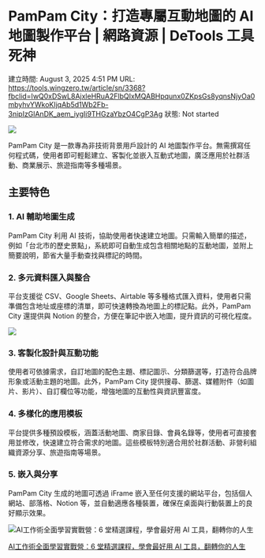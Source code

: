 # PamPam City：打造專屬互動地圖的 AI 地圖製作平台 | 網路資源 | DeTools 工具死神

建立時間: August 3, 2025 4:51 PM
URL: https://tools.wingzero.tw/article/sn/3368?fbclid=IwQ0xDSwL8AjxleHRuA2FlbQIxMQABHpqunx0ZKpsGs8yqnsNjyOa0mbyhvYWkoKIjqAb5d1Wb2Fb-3nipIzGlAnDK_aem_iygIi9THGzaYbzO4CgP3Ag
狀態: Not started

![](https://farm66.static.flickr.com/65535/54570333749_391cf95bd9_b.jpg)

PamPam City 是一款專為非技術背景用戶設計的 AI 地圖製作平台。無需撰寫任何程式碼，使用者即可輕鬆建立、客製化並嵌入互動式地圖，廣泛應用於社群活動、商業展示、旅遊指南等多種場景。

## 主要特色

### 1. AI 輔助地圖生成

PamPam City 利用 AI 技術，協助使用者快速建立地圖。只需輸入簡單的描述，例如「台北市的歷史景點」，系統即可自動生成包含相關地點的互動地圖，並附上簡要說明，節省大量手動查找與標記的時間。

### 2. 多元資料匯入與整合

平台支援從 CSV、Google Sheets、Airtable 等多種格式匯入資料，使用者只需準備包含地址或座標的清單，即可快速轉換為地圖上的標記點。此外，PamPam City 還提供與 Notion 的整合，方便在筆記中嵌入地圖，提升資訊的可視化程度。

![](https://farm66.static.flickr.com/65535/54570151686_2b189e2cc2_b.jpg)

### 3. 客製化設計與互動功能

使用者可依據需求，自訂地圖的配色主題、標記圖示、分類篩選等，打造符合品牌形象或活動主題的地圖。此外，PamPam City 提供搜尋、篩選、媒體附件（如圖片、影片）、自訂欄位等功能，增強地圖的互動性與資訊豐富度。

### 4. 多樣化的應用模板

平台提供多種預設模板，涵蓋活動地圖、商家目錄、會員名錄等，使用者可直接套用並修改，快速建立符合需求的地圖。這些模板特別適合用於社群活動、非營利組織資源分享、旅遊指南等場景。

### 5. 嵌入與分享

PamPam City 生成的地圖可透過 iFrame 嵌入至任何支援的網站平台，包括個人網站、部落格、Notion 等，並自動適應各種裝置，確保在桌面與行動裝置上的良好顯示效果。

![AI工作術全面學習實戰營：6 堂精選課程，學會最好用 AI 工具，翻轉你的人生](https://tools.wingzero.tw/assets/images/loading.svg)

[AI工作術全面學習實戰營：6 堂精選課程，學會最好用 AI 工具，翻轉你的人生](https://bit.ly/3UPY7sz)